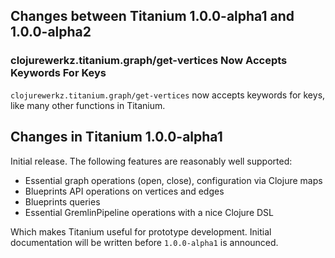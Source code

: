 ## Changes between Titanium 1.0.0-alpha1 and 1.0.0-alpha2

### clojurewerkz.titanium.graph/get-vertices Now Accepts Keywords For Keys

`clojurewerkz.titanium.graph/get-vertices` now accepts keywords for keys,
like many other functions in Titanium.


## Changes in Titanium 1.0.0-alpha1

Initial release. The following features are reasonably well supported:

 * Essential graph operations (open, close), configuration via Clojure maps
 * Blueprints API operations on vertices and edges
 * Blueprints queries
 * Essential GremlinPipeline operations with a nice Clojure DSL

Which makes Titanium useful for prototype development. Initial documentation
will be written before `1.0.0-alpha1` is announced.
